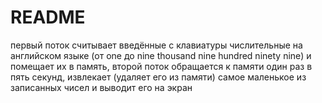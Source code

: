 # README #

первый поток считывает введённые с клавиатуры числительные на английском языке (от one до nine thousand nine hundred ninety nine)
и помещает их в память, второй поток обращается к памяти один раз в пять секунд, извлекает (удаляет его из памяти)
самое маленькое из записанных чисел и выводит его на экран